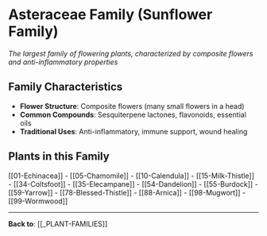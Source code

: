 # Asteraceae Family (Sunflower Family)

*The largest family of flowering plants, characterized by composite flowers and anti-inflammatory properties*

## Family Characteristics
- **Flower Structure**: Composite flowers (many small flowers in a head)
- **Common Compounds**: Sesquiterpene lactones, flavonoids, essential oils
- **Traditional Uses**: Anti-inflammatory, immune support, wound healing

## Plants in this Family

[[01-Echinacea]] - [[05-Chamomile]] - [[10-Calendula]] - [[15-Milk-Thistle]] - [[34-Coltsfoot]] - [[35-Elecampane]] - [[54-Dandelion]] - [[55-Burdock]] - [[59-Yarrow]] - [[78-Blessed-Thistle]] - [[88-Arnica]] - [[98-Mugwort]] - [[99-Wormwood]]

---

**Back to**: [[_PLANT-FAMILIES]]